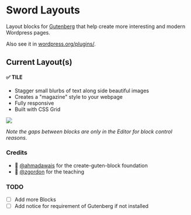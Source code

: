 # Sword Layouts

Layout blocks for [Gutenberg](https://wordpress.org/plugins/gutenberg/) that help create more interesting and modern Wordpress pages.

Also see it in [wordpress.org/plugins/](https://wordpress.org/plugins/sword-layouts/).

## Current Layout(s)

#### ✅ TILE

* Stagger small blurbs of text along side beautiful images
* Creates a "magazine" style to your webpage
* Fully responsive
* Built with CSS Grid

![](https://raw.githubusercontent.com/davidsword/sword-layouts/master/screenshot-6.gif)

_Note the gaps between blocks are only in the Editor for block control reasons._

### Credits

 - 🙏 [@ahmadawais](https://github.com/ahmadawais/create-guten-block) for the create-guten-block foundation
 - 🙏 [@zgordon](https://gutenberg.courses/development/) for the teaching


### TODO

- [ ] Add more Blocks
- [ ] Add notice for requirement of Gutenberg if not installed
